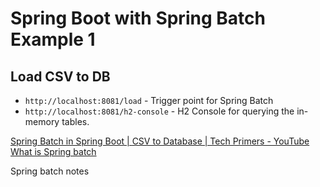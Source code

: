 # Spring Boot with Spring Batch Example 1
## Load CSV to DB
- `http://localhost:8081/load` - Trigger point for Spring Batch
- `http://localhost:8081/h2-console` - H2 Console for querying the in-memory tables.

[Spring Batch in Spring Boot | CSV to Database | Tech Primers - YouTube ](https://www.youtube.com/watch?v=1XEX-u12i0A) <br>
[What is Spring batch](https://www.youtube.com/watch?v=16bq_N55f_s)


Spring batch notes
